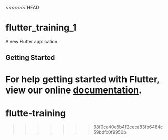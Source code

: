 <<<<<<< HEAD
# flutter_training_1

A new Flutter application.

## Getting Started

For help getting started with Flutter, view our online
[documentation](https://flutter.io/).
=======
# flutte-training
>>>>>>> 98f0ce40e5b4f2ceca83fb6484c59bdfc0f9950b
